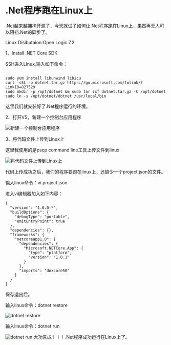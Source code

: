 # .Net程序跑在Linux上

.Net越来越拥抱开源了，今天就试了如何让.Net程序跑在Linux上，果然再无人可以阻挡.Net的脚步了。

Linux Disibutaion:Open Logic 7.2

1、Install .NET Core SDK

SSH进入Linux,输入如下命令：
```

sudo yum install libunwind libicu
curl -sSL -o dotnet.tar.gz https://go.microsoft.com/fwlink/?LinkID=827529
sudo mkdir -p /opt/dotnet && sudo tar zxf dotnet.tar.gz -C /opt/dotnet
sudo ln -s /opt/dotnet/dotnet /usr/local/bin

```

这里我们就安装好了.Net程序运行的环境。

2、打开VS，新建一个控制台应用程序

![新建一个控制台应用程序](https://images2015.cnblogs.com/blog/446435/201611/446435-20161103154924658-1368385571.png)

3、将代码文件上传到Linux上

这里我使用的是pscp command line工具上传文件到linux

![将代码文件上传到Linux上](https://images2015.cnblogs.com/blog/446435/201611/446435-20161103155152455-258563223.png)

代码上传成功之后，我们的程序要跑在linux上，还缺少一个project.json的文件。

输入linux命令：vi project.json

进入vi编辑器加入如下内容：

```
{
  "version": "1.0.0-*",
  "buildOptions": {
    "debugType": "portable",
    "emitEntryPoint": true
  },
  "dependencies": {},
  "frameworks": {
    "netcoreapp1.0": {
      "dependencies": {
        "Microsoft.NETCore.App": {
          "type": "platform",
          "version": "1.0.1"
        }
      },
      "imports": "dnxcore50"
    }
  }
}
```

保存退出后。

输入linux命令：dotnet restore

![dotnet restore](https://images2015.cnblogs.com/blog/446435/201611/446435-20161103155656565-1374370142.png)

输入linux命令：dotnet run

![dotnet run](https://images2015.cnblogs.com/blog/446435/201611/446435-20161103155746893-979282090.png)
大功告成！！！.Net程序成功运行在Linux上了。